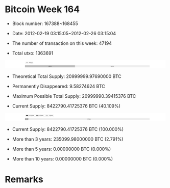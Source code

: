 # Bitcoin Week 164

- Block number: 167388~168455

- Date: 2012-02-19 03:15:05~2012-02-26 03:15:04

- The number of transaction on this week: 47194

- Total utxo: 1363691

![](../images/mined_week164.png)

- Theoretical Total Supply: 20999999.97690000 BTC

- Permanently Disappeared: 9.58274624 BTC

- Maximum Possible Total Supply: 20999990.39415376 BTC

- Current Supply: 8422790.41725376 BTC (40.109%)

![](../images/year_week164.png)


- Current Supply: 8422790.41725376 BTC (100.000%)

- More than 3 years: 235099.98000000 BTC (2.791%)

- More than 5 years: 0.00000000 BTC (0.000%)

- More than 10 years: 0.00000000 BTC (0.000%)

# Remarks

